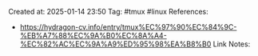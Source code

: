 Created at:  2025-01-14 23:50
Tag: #tmux #linux 
References:
- https://hydragon-cv.info/entry/tmux%EC%97%90%EC%84%9C-%EB%A7%88%EC%9A%B0%EC%8A%A4-%EC%82%AC%EC%9A%A9%ED%95%98%EA%B8%B0
Link Notes: